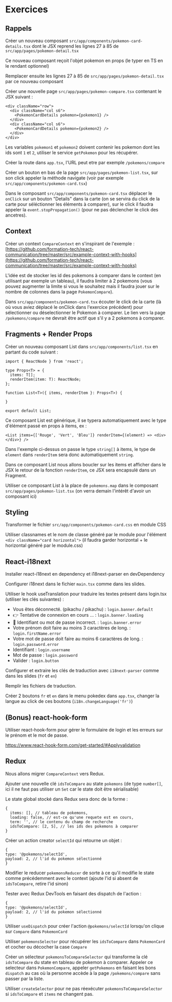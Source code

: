 # Exercices

## Rappels

Créer un nouveau composant `src/app/components/pokemon-card-details.tsx` dont le JSX reprend les lignes 27 à 85
de `src/app/pages/pokemon-detail.tsx`

Ce nouveau composant reçoit l'objet pokemon en props (le typer en TS en le rendant optionnel)

Remplacer ensuite les lignes 27 à 85 de `src/app/pages/pokemon-detail.tsx` par ce nouveau composant

Créer une nouvelle page `src/app/pages/pokemon-compare.tsx` contenant le JSX suivant :

```
<div className="row">
  <div className="col s6">
  	<PokemonCardDetails pokemon={pokemon1} />
  </div>
  <div className="col s6">
  	<PokemonCardDetails pokemon={pokemon2} />
  </div>
</div>
```

Les variables `pokemon1` et `pokemon2` doivent contenir les pokemon dont les ids sont `1` et `2`, utiliser le
service `getPokemon` pour les récupérer.

Créer la route dans `app.tsx`, l'URL peut etre par exemple `/pokemons/compare`

Créer un bouton en bas de la page `src/app/pages/pokemon-list.tsx`, sur son click appeler la méthode navigate (voir par
exemple `src/app/components/pokemon-card.tsx`)

Dans le composant `src/app/components/pokemon-card.tsx` déplacer le `onClick` sur un bouton "Details" dans la carte (on
se servira du click de la carte pour séléctionner les éléments à comparer), sur le click il faudra appeler
la `event.stopPropagation()` (pour ne pas déclencher le click des ancetres).

## Context

Créer un context `CompareContext` en s'inspirant de l'exemple :
[https://github.com/formation-tech/react-communication/tree/master/src/example-context-with-hooks](https://github.com/formation-tech/react-communication/tree/master/src/example-context-with-hooks)

L'idée est de stocker les id des pokemons à comparer dans le context (en utilisant par exemple un tableau), il faudra limiter à 2 pokemons (vous pouvez augmenter la limite si vous le souhaitez mais il faudra jouer sur le nombre de colonnes dans la page `PokemonCompare`).

Dans `src/app/components/pokemon-card.tsx` écouter le click de la carte (là où vous aviez déplacé le onClick dans l'exercice précédent) pour sélectionner ou déselectionner le Pokemon à comparer. Le lien vers la page `/pokemons/compare` ne devrait être actif que s'il y a 2 pokemons à comparer.

## Fragments + Render Props

Créer un nouveau composant List dans `src/app/components/list.tsx` en partant du code suivant :

```
import { ReactNode } from 'react';

type Props<T> = {
  items: T[];
  renderItem(item: T): ReactNode;
};

function List<T>({ items, renderItem }: Props<T>) {

}

export default List;
```

Ce composant List est générique, il se typera automatiquement avec le type d'élément passé en props à items, ex :

```
<List items={['Rouge', 'Vert', 'Bleu']} renderItem={(element) => <div></div>} />
````

Dans l'exemple ci-dessus on passe le type `string[]` à items, le type de `element` dans `renderItem` sera donc automatiquement `string`.

Dans ce composant List nous allons boucler sur les items et afficher dans le JSX le retour de la fonction `renderItem`, ce JSX sera encapsulé dans un Fragment.

Utiliser ce composant List à la place de `pokemons.map` dans le composant `src/app/pages/pokemon-list.tsx` (on verra demain l'intérêt d'avoir un composant ici)

## Styling

Transformer le fichier `src/app/components/pokemon-card.css` en module CSS

Utiliser classnames et le nom de classe généré par le module pour l'élément `<div className="card horizontal">` (il faudra garder horizontal + le horizontal généré par le module.css)

## React-i18next

Installer react-i18next en dependency et i18next-parser en devDependency

Configurer i18next dans le fichier `main.tsx` comme dans les slides.

Utiliser le hook useTranslation pour traduire les textes présent dans login.tsx (utiliser les clés suivantes) :
- Vous êtes déconnecté. (pikachu / pikachu) : `login.banner.default`
- 👉 Tentative de connexion en cours ... : `login.banner.loading`
- 🔐 Identifiant ou mot de passe incorrect. : `login.banner.error`
- Votre prénom doit faire au moins 3 caractères de long. : `login.firstName.error`
- Votre mot de passe doit faire au moins 6 caractères de long. : `login.password.error`
- Identifiant : `login.username`
- Mot de passe : `login.password`
- Valider : `login.button`

Configurer et extraire les clés de traduction avec `i18next-parser` comme dans les slides (`fr` et `en`)

Remplir les fichiers de traduction.

Créer 2 boutons `fr` et `en` dans le menu pokedex dans `app.tsx`, changer la langue au click de ces boutons (`i18n.changeLanguage('fr')`)

## (Bonus) react-hook-form

Utiliser react-hook-form pour gérer le formulaire de login et les erreurs sur le prénom et le mot de passe.

https://www.react-hook-form.com/get-started/#Applyvalidation


## Redux

Nous allons migrer `CompareContext` vers Redux.

Ajouter une nouvelle clé `idsToCompare` au state `pokemons` (de type `number[]`, ici il ne faut pas utiliser un `Set` car le state doit être sérialisable)

Le state global stocké dans Redux sera donc de la forme :
```
{
  items: [], // tableau de pokemons,
  loading: false, // est-ce qu'une requete est en cours,
  term: '', // le contenu du champ de recherche
  idsToCompare: [2, 5], // les ids des pokemons à comparer
}
```

Créer un action creator `selectId` qui retourne un objet :

```
{
type: '@pokemons/selectId',
payload: 2, // l'id du pokemon sélectionné
}
```

Modifier le reducer `pokemonsReducer` de sorte à ce qu'il modifie le state comme précédemment avec le context (ajoute l'id si absent de `idsToCompare`, retire l'id sinon)

Tester avec Redux DevTools en faisant des dispatch de l'action :

```
{
type: '@pokemons/selectId',
payload: 2, // l'id du pokemon sélectionné
}
```

Utiliser `useDispatch` pour créer l'action `@pokemons/selectId` lorsqu'on clique sur `Compare` dans `PokemonCard`

Utiliser `pokemonsSelector` pour récupérer les `idsToCompare` dans `PokemonCard` et cocher ou décocher la case `Compare`

Créer un sélecteur `pokemonsToCompareSelector` qui transforme la clé `idsToCompare` du state en tableau de pokemon à comparer. Appeler ce selecteur dans `PokemonCompare`, appeler `getPokemons` en faisant les bons `dispatch` au cas où la personne accède à la page `/pokemons/compare` sans passer par la liste.

Utiliser `createSelector` pour ne pas réexécuter `pokemonsToCompareSelector` si `idsToCompare` et `items` ne changent pas.

